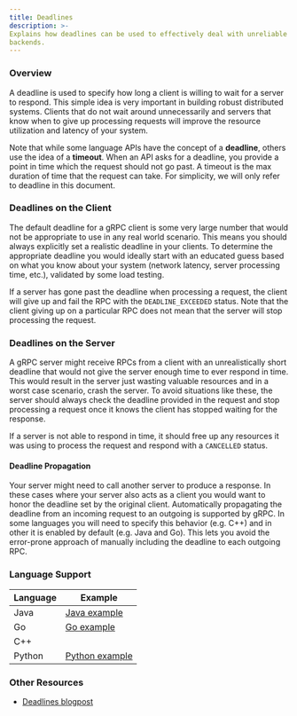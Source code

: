```yaml
---
title: Deadlines
description: >-
Explains how deadlines can be used to effectively deal with unreliable
backends.
---
```


### Overview

A deadline is used to specify how long a client is willing to wait for a server
to respond. This simple idea is very important in building robust distributed
systems. Clients that do not wait around unnecessarily and servers that know
when to give up processing requests will improve the resource utilization and
latency of your system.

Note that while some language APIs have the concept of a __deadline__, others
use the idea of a __timeout__. When an API asks for a deadline, you provide a
point in time which the request should not go past. A timeout is the max
duration of time that the request can take. For simplicity, we will only refer
to deadline in this document.

### Deadlines on the Client

The default deadline for a gRPC client is some very large number that would not
be appropriate to use in any real world scenario. This means you should always
explicitly set a realistic deadline in your clients. To determine the
appropriate deadline you would ideally start with an educated guess based on
what you know about your system (network latency, server processing time, etc.),
validated by some load testing.

If a server has gone past the deadline when processing a request, the client
will give up and fail the RPC with the `DEADLINE_EXCEEDED` status. Note that the
client giving up on a particular RPC does not mean that the server will
stop processing the request.

### Deadlines on the Server

A gRPC server might receive RPCs from a client with an unrealistically short
deadline that would not give the server enough time to ever respond in time.
This would result in the server just wasting valuable resources and in a worst
case scenario, crash the server. To avoid situations like these, the server
should always check the deadline provided in the request and stop processing a
request once it knows the client has stopped waiting for the response.

If a server is not able to respond in time, it should free up any resources it
was using to process the request and respond with a `CANCELLED` status.

#### Deadline Propagation

Your server might need to call another server to produce a response. In these
cases where your server also acts as a client you would want to honor the
deadline set by the original client. Automatically propagating the deadline from
an incoming request to an outgoing is supported by gRPC. In some languages you
will need to specify this behavior (e.g. C++) and in other it is enabled by
default (e.g. Java and Go). This lets you avoid the error-prone approach of
manually including the deadline to each outgoing RPC.

### Language Support

| Language | Example          |
|----------|------------------|
| Java     | [Java example]   |
| Go       | [Go example]     |
| C++      |                  |
| Python   | [Python example] |

[Java example]: https://github.com/grpc/grpc-java/tree/master/examples/src/main/java/io/grpc/examples/deadline

[Go example]: https://github.com/grpc/grpc-go/tree/master/examples/features/deadline

[Python example]: https://github.com/grpc/grpc/tree/master/examples/python/timeout

### Other Resources

- [Deadlines blogpost]

[Deadlines blogpost]: https://grpc.io/blog/deadlines/